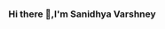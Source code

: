 ### Hi there 👋,I'm Sanidhya Varshney

<!--
**sanidhya12345/sanidhya12345** is a ✨ _special_ ✨ repository because its `README.md` (this file) appears on your GitHub profile.

Here are some ideas to get you started:

- 🔭 I’m currently working on HTML,CSS JAVASCRIPT
- 🌱 I’m currently learning MERN Stack
- 👯 I’m looking to collaborate on Web Development Using MERN Stack
- 🤔 I’m looking for help with Java
- 💬 Ask me about Java,DBMS,Python,Linux OS,Windows OS
- 📫 How to reach me: varshneysanidhya@gmail.com


